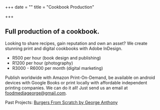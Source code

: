 +++
date = ""
title = "Cookbook Production"

+++
## Full production of a cookbook.

Looking to share recipes, gain reputation and own an asset? We create stunning print and digital cookbooks with Adobe InDesign. 

* R500 per hour (book design and publishing)
* R1200 per hour (photography)
* R3000 - R6000 per month (digital marketing)

Publish worldwide with Amazon Print-On-Demand, be available on android devices with Google Books or print locally with affordable independent printing companies. We can do it all! Just send us an email at foodmediageorge@gmail.com.

Past Projects: [Burgers From Scratch by George Anthony](https://burgersfromscratch.company.site/)